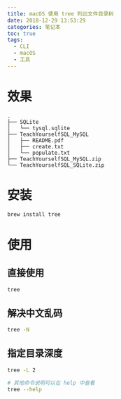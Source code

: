 ```yaml
---
title: macOS 使用 tree 列出文件目录树
date: 2018-12-29 13:53:29
categories: 笔记本
toc: true
tags:
  - CLI
  - macOS
  - 工具
---
```


# 效果

```
.
├── SQLite
│   └── tysql.sqlite
├── TeachYourselfSQL_MySQL
│   ├── README.pdf
│   ├── create.txt
│   └── populate.txt
├── TeachYourselfSQL_MySQL.zip
└── TeachYourselfSQL_SQLite.zip
```

<!-- more -->

# 安装

```bash
brew install tree
```

# 使用

## 直接使用

```bash
tree
```

## 解决中文乱码

```bash
tree -N
```

## 指定目录深度

```bash
tree -L 2

# 其他命令说明可以在 help 中查看
tree --help
```

